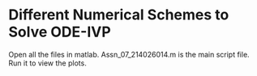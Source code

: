 # Different Numerical Schemes to Solve ODE-IVP

Open all the files in matlab. Assn_07_214026014.m is the main script file.
Run it to view the plots.